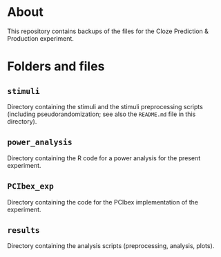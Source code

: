 # About

This repository contains backups of the files for the Cloze Prediction & Production experiment.

# Folders and files

## `stimuli`

Directory containing the stimuli and the stimuli preprocessing scripts (including pseudorandomization; see also the `README.md` file in this directory).

## `power_analysis`

Directory containing the R code for a power analysis for the present experiment.

## `PCIbex_exp`

Directory containing the code for the PCIbex implementation of the experiment.

## `results`

Directory containing the analysis scripts (preprocessing, analysis, plots).
